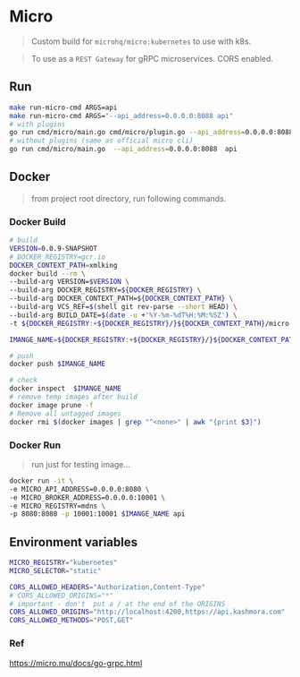 # Micro

> Custom build for `microhq/micro:kubernetes` to use with k8s.

> To use as a `REST Gateway` for gRPC microservices. CORS enabled.

## Run

```bash
make run-micro-cmd ARGS=api
make run-micro-cmd ARGS="--api_address=0.0.0.0:8088 api"
# with plugins
go run cmd/micro/main.go cmd/micro/plugin.go --api_address=0.0.0.0:8088  api
# without plugins (same as official micro cli)
go run cmd/micro/main.go  --api_address=0.0.0.0:8088  api
```

## Docker

> from project root directory, run following commands.

### Docker Build

```bash
# build
VERSION=0.0.9-SNAPSHOT
# DOCKER_REGISTRY=gcr.io
DOCKER_CONTEXT_PATH=xmlking
docker build --rm \
--build-arg VERSION=$VERSION \
--build-arg DOCKER_REGISTRY=${DOCKER_REGISTRY} \
--build-arg DOCKER_CONTEXT_PATH=${DOCKER_CONTEXT_PATH} \
--build-arg VCS_REF=$(shell git rev-parse --short HEAD) \
--build-arg BUILD_DATE=$(date -u +'%Y-%m-%dT%H:%M:%SZ') \
-t ${DOCKER_REGISTRY:+${DOCKER_REGISTRY}/}${DOCKER_CONTEXT_PATH}/micro:${VERSION} -f cmd/micro/Dockerfile .

IMANGE_NAME=${DOCKER_REGISTRY:+${DOCKER_REGISTRY}/}${DOCKER_CONTEXT_PATH}/micro:${VERSION}

# push
docker push $IMANGE_NAME

# check
docker inspect  $IMANGE_NAME
# remove temp images after build
docker image prune -f
# Remove all untagged images
docker rmi $(docker images | grep "^<none>" | awk "{print $3}")
```

### Docker Run

> run just for testing image...

```bash
docker run -it \
-e MICRO_API_ADDRESS=0.0.0.0:8080 \
-e MICRO_BROKER_ADDRESS=0.0.0.0:10001 \
-e MICRO_REGISTRY=mdns \
-p 8080:8080 -p 10001:10001 $IMANGE_NAME api
```

## Environment variables

```bash
MICRO_REGISTRY="kubernetes"
MICRO_SELECTOR="static"
```

```bash
CORS_ALLOWED_HEADERS="Authorization,Content-Type"
# CORS_ALLOWED_ORIGINS="*"
# important - don't  put a / at the end of the ORIGINS
CORS_ALLOWED_ORIGINS="http://localhost:4200,https://api.kashmora.com"
CORS_ALLOWED_METHODS="POST,GET"
```

### Ref

<https://micro.mu/docs/go-grpc.html>
